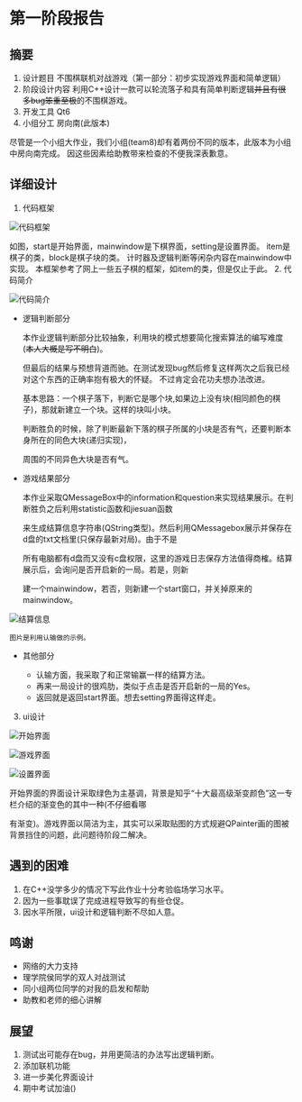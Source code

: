 # 第一阶段报告

## 摘要

1. 设计题目
不围棋联机对战游戏（第一部分：初步实现游戏界面和简单逻辑）
2. 阶段设计内容
利用C++设计一款可以轮流落子和具有简单判断逻辑~~并且有很多bug笨重至极~~的不围棋游戏。
3. 开发工具
Qt6
4. 小组分工
房向南(此版本)

尽管是一个小组大作业，我们小组(team8)却有着两份不同的版本，此版本为小组中房向南完成。
因这些因素给助教带来检查的不便我深表歉意。

## 详细设计

1. 代码框架

![代码框架](file:///C:/Users/pc/Desktop/d3d6ed635d20ac64c51cd29ca2ae10c.png)

如图，start是开始界面，mainwindow是下棋界面，setting是设置界面。
item是棋子的类，block是棋子块的类。
计时器及逻辑判断等闲杂内容在mainwindow中实现。
本框架参考了网上一些五子棋的框架，如item的类，但是仅止于此。
2. 代码简介

![代码简介](file:///C:/Users/pc/Desktop/c13c1ac4d97f664e74fca09fea5fe44.png)

+ 逻辑判断部分

    本作业逻辑判断部分比较抽象，利用块的模式想要简化搜索算法的编写难度(~~本人大概是写不明白~~)。

    但最后的结果与预想背道而驰。在测试发现bug然后修复这样两次之后我已经对这个东西的正确率抱有极大的怀疑。
    不过肯定会花功夫想办法改进。

    基本思路：一个棋子落下，判断它是哪个块,如果边上没有块(相同颜色的棋子)，那就新建立一个块。这样的块叫小块。

    判断胜负的时候，除了判断最新下落的棋子所属的小块是否有气，还要判断本身所在的同色大块(递归实现)，

    周围的不同异色大块是否有气。

+ 游戏结果部分

    本作业采取QMessageBox中的information和question来实现结果展示。在判断胜负之后利用statistic函数和jiesuan函数

    来生成结算信息字符串(QString类型)。然后利用QMessagebox展示并保存在d盘的txt文档里(只保存最新对局)。由于不是

    所有电脑都有d盘而又没有c盘权限，这里的游戏日志保存方法值得商榷。结算展示后，会询问是否开启新的一局。若是，则新

    建一个mainwindow，若否，则新建一个start窗口，并关掉原来的mainwindow。

![结算信息](file:///C:/Users/pc/Desktop/17721d695430e2f88c9e88f81cf26c5.png)

    图片是利用认输做的示例。

+ 其他部分

  + 认输方面，我采取了和正常输赢一样的结算方法。
  + 再来一局设计的很鸡肋，类似于点击是否开启新的一局的Yes。
  + 返回就是返回start界面。想去setting界面得这样走。

3. ui设计

![开始界面](file:///C:/Users/pc/Desktop/1bb643fce21992bafd59c030d63f765.png)

![游戏界面](file:///C:/Users/pc/Desktop/e878c7b61cd4f91920d634d9ff6ed35.png)

![设置界面](file:///C:/Users/pc/Desktop/dfa481a58ba3335e3129f6c06518d37.png)

  开始界面的界面设计采取绿色为主基调，背景是知乎“十大最高级渐变颜色”这一专栏介绍的渐变色的其中一种(不仔细看哪

  有渐变)。游戏界面以简洁为主，其实可以采取贴图的方式规避QPainter画的图被背景挡住的问题，此问题待阶段二解决。

## 遇到的困难

1. 在C++没学多少的情况下写此作业十分考验临场学习水平。
2. 因为一些事耽误了完成进程导致写的有些仓促。
3. 因水平所限，ui设计和逻辑判断不尽如人意。

## 鸣谢

+ 网络的大力支持
+ 理学院侯同学的双人对战测试
+ 同小组两位同学的对我的启发和帮助
+ 助教和老师的细心讲解

## 展望

1. 测试出可能存在bug，并用更简洁的办法写出逻辑判断。
2. 添加联机功能
3. 进一步美化界面设计
4. 期中考试加油()
